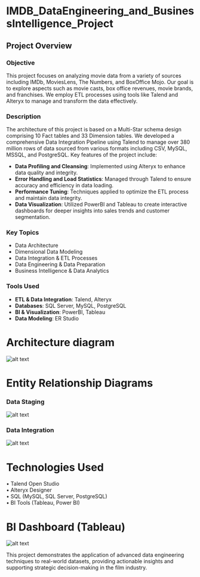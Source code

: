 # IMDB_DataEngineering_and_BusinessIntelligence_Project

## Project Overview

### Objective
This project focuses on analyzing movie data from a variety of sources including IMDb, MoviesLens, The Numbers, and BoxOffice Mojo. Our goal is to explore aspects such as movie casts, box office revenues, movie brands, and franchises. We employ ETL processes using tools like Talend and Alteryx to manage and transform the data effectively.

### Description
The architecture of this project is based on a Multi-Star schema design comprising 10 Fact tables and 33 Dimension tables. We developed a comprehensive Data Integration Pipeline using Talend to manage over 380 million rows of data sourced from various formats including CSV, MySQL, MSSQL, and PostgreSQL. Key features of the project include:

- **Data Profiling and Cleansing**: Implemented using Alteryx to enhance data quality and integrity.
- **Error Handling and Load Statistics**: Managed through Talend to ensure accuracy and efficiency in data loading.
- **Performance Tuning**: Techniques applied to optimize the ETL process and maintain data integrity.
- **Data Visualization**: Utilized PowerBI and Tableau to create interactive dashboards for deeper insights into sales trends and customer segmentation.

### Key Topics
- Data Architecture
- Dimensional Data Modeling
- Data Integration & ETL Processes
- Data Engineering & Data Preparation
- Business Intelligence & Data Analytics

### Tools Used
- **ETL & Data Integration**: Talend, Alteryx
- **Databases**: SQL Server, MySQL, PostgreSQL
- **BI & Visualization**: PowerBI, Tableau
- **Data Modeling**: ER Studio



# Architecture diagram

![alt text](https://i.imgur.com/66aWqmO.png "ADA Diagram")

# Entity Relationship Diagrams

### Data Staging

![alt text](https://i.imgur.com/GEocInI.png "ERD for staging")

### Data Integration

![alt text](https://i.imgur.com/q73pefl.png "ERD for DI")

# Technologies Used

• Talend Open Studio <br />
• Alteryx Designer <br />
• SQL (MySQL, SQL Server, PostgreSQL) <br />
• BI Tools (Tableau, Power BI) <br />

# BI Dashboard (Tableau)

![alt text](https://i.imgur.com/GFAY48G.png "Tableau dashboard")

This project demonstrates the application of advanced data engineering techniques to real-world datasets, providing actionable insights and supporting strategic decision-making in the film industry.


